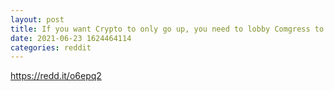 ```yaml
--- 
layout: post 
title: If you want Crypto to only go up, you need to lobby Comgress to pwrteptuallly stimulate the economy 
date: 2021-06-23 1624464114 
categories: reddit 
--- 
```

https://redd.it/o6epq2